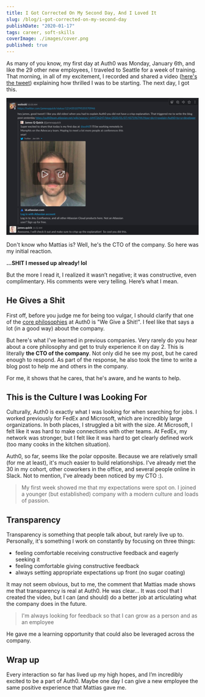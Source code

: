 ```yaml
---
title: I Got Corrected On My Second Day, And I Loved It
slug: /blog/i-got-corrected-on-my-second-day
publishDate: "2020-01-17"
tags: career, soft-skills
coverImage: ./images/cover.png
published: true
---
```


As many of you know, my first day at Auth0 was Monday, January 6th, and like the 29 other new employees, I traveled to Seattle for a week of training. That morning, in all of my excitement, I recorded and shared a video ([here's the tweet](https://twitter.com/jamesqquick/status/1214351079535570946?s=20)) explaining how thrilled I was to be starting. The next day, I got this.

![Slack Message](./images/slack.jpg)

Don't know who Mattias is? Well, he's the CTO of the company. So here was my initial reaction.

**...SHIT I messed up already! lol**

But the more I read it, I realized it wasn’t negative; it was constructive, even complimentary. His comments were very telling. Here’s what I mean.

## He Gives a Shit

First off, before you judge me for being too vulgar, I should clarify that one of the [core philosophies](https://auth0.com/careers/culture) at Auth0 is "We Give a Shit!". I feel like that says a lot (in a good way) about the company.

But here's what I've learned in previous companies. Very rarely do you hear about a core philosophy and get to truly experience it on day 2. This is literally **the CTO of the company**. Not only did he see my post, but he cared enough to respond. As part of the response, he also took the time to write a blog post to help me and others in the company.

For me, it shows that he cares, that he's aware, and he wants to help.

## This is the Culture I was Looking For

Culturally, Auth0 is exactly what I was looking for when searching for jobs. I worked previously for FedEx and Microsoft, which are incredibly large organizations. In both places, I struggled a bit with the size. At Microsoft, I felt like it was hard to make connections with other teams. At FedEx, my network was stronger, but I felt like it was hard to get clearly defined work (too many cooks in the kitchen situation).

Auth0, so far, seems like the polar opposite. Because we are relatively small (for me at least), it's much easier to build relationships. I've already met the 30 in my cohort, other coworkers in the office, and several people online in Slack. Not to mention, I've already been noticed by my CTO :).

> My first week showed me that my expectations were spot on. I joined a younger (but established) company with a modern culture and loads of passion.

## Transparency

Transparency is something that people talk about, but rarely live up to. Personally, it's something I work on constantly by focusing on three things:

- feeling comfortable receiving constructive feedback and eagerly seeking it
- feeling comfortable giving constructive feedback
- always setting appropriate expectations up front (no sugar coating)

It may not seem obvious, but to me, the comment that Mattias made shows me that transparency is real at Auth0. He was clear... It was cool that I created the video, but I can (and should) do a better job at articulating what the company does in the future.

> I'm always looking for feedback so that I can grow as a person and as an employee

He gave me a learning opportunity that could also be leveraged across the company.

## Wrap up

Every interaction so far has lived up my high hopes, and I’m incredibly excited to be a part of Auth0. Maybe one day I can give a new employee the same positive experience that Mattias gave me.
